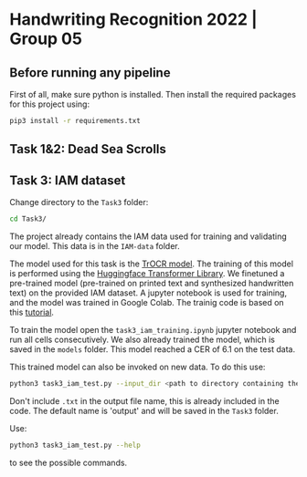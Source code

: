 # Handwriting Recognition 2022 | Group 05

## Before running any pipeline

First of all, make sure python is installed. 
Then install the required packages for this project using:

```bash
pip3 install -r requirements.txt
```

## Task 1&2: Dead Sea Scrolls



## Task 3: IAM dataset

Change directory to the `Task3` folder:

```bash
cd Task3/
```

The project already contains the IAM data used for training and validating our model. This data is in the  `IAM-data` folder.

The model used for this task is the [TrOCR model](https://arxiv.org/abs/2109.10282). The training of this model is performed using the [Huggingface Transformer Library](https://huggingface.co/docs/transformers/model_doc/trocr). We finetuned a pre-trained model (pre-trained on printed text and synthesized handwritten text) on the provided IAM dataset.
A jupyter notebook is used for training, and the model was trained in Google Colab. The trainig code is based on this [tutorial](https://github.com/NielsRogge/Transformers-Tutorials/tree/master/TrOCR).

To train the model open the `task3_iam_training.ipynb` jupyter notebook and run all cells consecutively. We also already trained the model, which is saved in the `models` folder. This model reached a CER of 6.1 on the test data.

This trained model can also be invoked on new data. To do this use:

```bash
python3 task3_iam_test.py --input_dir <path to directory containing the images> --output <name of output txt file>
```
Don't include `.txt` in the output file name, this is already included in the code. The default name is 'output' and will be saved in the `Task3` folder.

Use:

```bash
python3 task3_iam_test.py --help
```

to see the possible commands.
